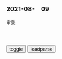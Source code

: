 ### 2021-08-　09

```note
审美
```

<table id="tbc" style="white-space:pre-wrap">
</table>
<button onclick="toggleb()">toggle</button>
<button onclick="loadparse()">loadparse</button>
<br>
<!-- 🌸<br>🍅-　-🍑<hr>🍀 --> <textarea rows="30" cols="100" style="display: none" id="tar">

制服伦敦恐怖分子的，曾是一个极其凶残的恶魔
https://www.sohu.com/a/357619445_162522

盎格鲁撒克逊计划是什么计划，阴谋还是正义
https://baijiahao.baidu.com/s?id=1700553454844661493&wfr=spider&for=pc

盎格鲁撒克逊计划咋回事？共济会背后是美国，德特里克堡疑云重重
https://www.163.com/dy/article/GGQGK3S50552CPHN.html

墙倒众人推，英美陷入四大麻烦，全世界目光期待zg雄起
https://www.163.com/dy/article/G1UICGUO0532M81L.html

日本"兴亚"旗号下的反英美运动(1937-1945)
https://xueshu.baidu.com/usercenter/paper/show?paperid=1dc6fd873586025790ee2f2ff759fd5a

日本发动全面侵j战争的同时,举着"兴亚"的旗号,在日本g内、zg、朝鲜等地相继掀起了数次反英美浪潮。这既是日本贯彻其排挤英美、独霸远东既定g策的重要步骤,又是日本将侵略战争美化为帮助东亚rm摆脱英美殖m桎梏的m族j放运动的重要舆论l工具。反英美运动的不断扩大升级,最终演变为"大东亚战争"(太平洋战争),又在某种意义上对世界反法西斯同盟的形成起到一定的推动作用,加速了日本军国主义的灭亡。

穷人的原子弹，令人防不胜防的生物武器究竟有多可怕
http://k.sina.com.cn/article_7247106249_1aff610c900100osau.html

张宏l：那些五毛化z派的危害已甚于h奸
http://www.mzfxw.com/m/show.php?classid=12&id=128461&style=0&cpage=1&cid=12&bclassid=4

张宏l：对gj和gm的无耻欺骗，可以说是比h奸危害更大
http://www.mzfxw.com/e/action/ShowInfo.php?classid=12&id=94324

张宏l：种族主义对zhm族的危害更大于h奸
https://zhuanlan.zhihu.com/p/382244956

张宏l：g必自毁而后人毁之
http://www.cncul.org/guoxue/guoxuezixun/guoxueguandian/2019-09-19/100155.html

互联网“造神-毁神”运动：h星尔克或被“泛饭圈化”反噬？
https://baijiahao.baidu.com/s?id=1706448109758527122&wfr=spider&for=pc

利用饭圈舆l终究会被反噬，网暴素人的虞书x肖z粉丝就是例子
https://www.163.com/dy/article/G7287DER05178OUC.html

公关反噬阿里
https://www.163.com/dy/article/GGURAMA805118O92.html

https://pics0.baidu.com/feed/2934349b033b5bb5a8b53516d1303b31b400bce0.jpeg?token=0ccd08e55c27e9def559f483343cd721

建议收藏】心理学手撕职场PUA，满满干货！| 大五人格模型vol 01
https://www.bilibili.com/video/BV1wp4y1q7xC

还是这个世界上的sb多`a龖囗囗`

其实副机长提前了十分钟就发现了问题，但是副机长一直没有跟机长说。已经到了宁死（，宁愿全飞机的人一起死），也不跟l导沟通的地步。

在飞机上沟通必须使用英语。

传播学和心理学有相关的研究，人类的语言就是思维的外化。

在自习室上自习的效率就是被在寝室学习高。

在这个组织重有一个崭新的身份，并且是跟这个组织是一体的。
弹幕：在酒厂你就是雪雪莉了(doge)

在腾讯大家会起英文名。在字节跳动是用真名的，但是不允许互相称为这个总那个总，人和人之间都是要直接叫名字。这些都是在组织建设之中，潜移默化的去模糊等级的差异，促进组织的团结，沟通和交流的手段。

大部分的l导，他骂你也好怎么着也好，说到底还是为了解决工作的问题，没有兴趣搞什么当众表演发飙。

弹幕：害 一样米养百样l导 有的l导当众发飙是兴趣
弹幕：emmm林子大了什么领导都有
弹幕：我绝对他有，为了建立权威

单独聊的场合，尽量不要在他的办公室。你想，没有人的一小屋子，你站着他坐着，他骂你不是天时地利人和得心应手吗。

两个人乍样面对面坐着，又是公共场合，他老板也不好意思大声对吧，环境也比较轻松一些。

落笔总是要有一个逻辑的，逻辑一捋，人就容易冷静。也更容易把关注点集中在事情上，而不是宣泄情绪上。

弹幕：有些老板就是随便什么场合都能开骂
弹幕：我拒绝，哈哈哈哈哈哈，和领导多一句话都不想说，浪费时间
弹幕：不可能，骂你张嘴就来
弹幕：我们l导根本不听解释

啥？要找老板单独聊？不可能，不可能，打死也不可能。唉，好吧。

人骂街都是为了宣泄情绪，过嘴瘾最爽。打成字，打着打着就觉得没意思，删了算了。

你可以在他歇斯底里的喘气的间隙，用平静理智的声音接话，让他意识到这是在开会呢。
重点就是一定要把话题亡问题解决方案上去引，去讨论。

其实不仅可以用在跟l导的沟通上，也可以用在跟对象的沟通上。

镜像神经元包我们在大脑里模仿别人的动作，让我们有共情的能力。就好比有些人完全完全见不得想那些手术画面的，不敢看，看着就疼。

弹幕：那不就是我嘛
弹幕：我朋友做了领导之后真的变了很多，不太会共情了

但是如果一个人拥有q力，他的镜像神经元就会被干扰。如果他长期拥有q力，镜像神经元就会造成决定性的损伤。

你的l导说话那么难听，可能他根本就不知道自己说话有多难听。因为他的脑子瓦特了呀。

宜人性差就是说他不会换位思考，不懂得体谅别人。他更关心自己的需要，很少顾及别人的感受。会强烈地表达自己的意见，而不听取别人的意见。优点是他们会直面冲突，绝不道歉。

在微博热搜后，他就在微博上硬刚，直接就回复说：我就是中年职场PUA男，我就是不道歉。

大五人格模型我以后重点讲，因为真的特好用，看人处事都非常有帮助。

我其实很讨厌内幕这种思维习惯，什么事都是肯定有内幕。总这么想就会变成，要么愤世嫉俗，他们都是靠内幕。要么就是怨天尤人，唉为什么没有人潜规则我。

还有一个同样要不得的思维方式就是贴标签。就是遇到事不讨论事，不寻找根本原因解决问题，而是找一个无解的理由。

比如贴一个职场PUA的标签，就可以直接导出老板是人渣。我没有错，就是老板是人渣。这事就没救了，我也没有什么可以改进的空间了。

这一样要么愤世嫉俗，资本家就是坏。要么就是怨天尤人，我这命怎么这么苦，找这么一老板，真不顺。

3000万+票！为什么人人都爱虞书x
https://www.bilibili.com/video/BV1YA411b74e

瞻云云

我在25岁致前跟陌生人说话，是不敢看着对方的眼睛的。

上官喜a展示的是自己凭实力拿到的好成绩，怎么就成乐嚣张呢？

潘妮妮：从福原爱到伊藤，媒体的趣味正在改变日本的乒乓小将
https://www.guancha.cn/PanNiNi/2021_08_10_602321.shtml

你个小垃圾，玩不起，搞偷袭，你没有实力 都给我电起来
https://www.bilibili.com/video/BV15v411E72s/

扶桑读史】加藤弘之：从天赋人权的思想旗手到帝国侵略理论家
https://www.jiemian.com/article/1169097.html

z念之林
　来人啊，这里有个反贼，竟然以史讽今，而且还是以日史，h奸。

僕は夢と共に
　说出这话，说明你也是明白人

　T410
zg又被黑了

j得看见
　殷鉴不远，能不慎乎？

冷知识！东京奥运闭幕式献唱的女高音冈本知高，是一位男性
https://wenhui.whb.cn/third/baidu/202108/08/418709.html

https://www.whb.cn/u/cms/www/202108/082239545cvr.jpg

虽然是冠军，可惜了她不好找男朋友……”白瘦幼审美滚出奥运会好吗
https://baijiahao.baidu.com/s?id=1707004439642531997&wfr=spider&for=pc

被奥运修正审美！告别“白瘦幼”，运动员告诉你高级别的美
https://baijiahao.baidu.com/s?id=1707148577621997713&wfr=spider&for=pc

掀翻白瘦幼审美的重量级甜妹，谁会不对她心动？
https://www.163.com/dy/article/GGST7J8S0537O8TJ.html

https://nimg.ws.126.net/?url=http%3A%2F%2Fdingyue.ws.126.net%2F2021%2F0808%2Fecd2df82p00qxidfx0083d200u000leg00u000le.png&thumbnail=650x2147483647&quality=80&type=jpg

看了奥运冠军就知道，千人一面的白瘦幼审美早该被破了
https://baijiahao.baidu.com/s?id=1707055577941237487&wfr=spider&for=pc

审美的偏狭，是一种致命的缺陷
https://new.qq.com/omn/20210223/20210223A00V0500.html

审美的偏狭是一种智力缺陷

许知远曾在《十三邀》的同名书中自序：“我多少期待借助这种（娱乐界）的影响力，对知识分子日渐边缘的趋势作出某种报复。

76岁老人散步时被两只大白鹅攻击致残，法院：酒店赔59万元
https://baijiahao.baidu.com/s?id=1707577302854871506&wfr=spider&for=pc

入住当日，施某等人在酒店旁靠近池塘的林间小路散步，突然2只大白鹅展开双翅凶猛地朝施某冲了过来，发起攻击。其中一只大白鹅撕咬住施某的裤子不放，施某当场摔倒，导致骨折，且身上多处被大鹅啄咬。

英g“英雄女警”被调查
https://baijiahao.baidu.com/s?id=1707570066811602220&wfr=spider&for=pc

据报道，贝古姆经常使用侮辱性词语形容无神论者，她甚至将b基斯坦人称为“混蛋”。

其中，大部分反犹言论是从2014年y色列对加沙地带哈马斯武装军事基地发起猛烈攻击时发表的。随着巴以冲突加剧，贝古姆发布推文称，“肮脏的犹太复g主义者，地狱在等着你”。她还将巴以冲突比作“种族大屠杀”。

冲浪区丨“人类高质量男性”人设翻车 但网友被他的礼貌圈粉
https://baijiahao.baidu.com/s?id=1707489936183080959&wfr=spider&for=pc

网友：我干入殓师也有二十多年了，但画的这么好的还
是第一次见

网友：看得出来他对这副身体还不是很适应

网友：本来想黑你的你这么有礼貌会让我对你有
好感的@粉你了

</textarea> <!-- 🍀<br>🍑-　-🍅<hr>🌸 -->

```tip
```

<script src="https://cdn.jsdelivr.net/npm/jquery@3.5.1/dist/jquery.min.js"></script>

<link rel="stylesheet" href="https://cdn.jsdelivr.net/gh/fancyapps/fancybox@3.5.7/dist/jquery.fancybox.min.css" />
<script src="https://cdn.jsdelivr.net/gh/fancyapps/fancybox@3.5.7/dist/jquery.fancybox.min.js"></script>

<script type="text/javascript">

var __urlRegex = /(\b(https?|ftp|file):\/\/[-A-Z0-9+&@#\/%?=~_|!:,.;]*[-A-Z0-9+&@#\/%=~_|])/ig;
var __imgRegex = /\.(?:jpe?g|gif|png)$/i;

loadparse();

function parseURL($string){

    var exp = __urlRegex;
    return $string.replace(exp,function(match){
            __imgRegex.lastIndex=0;
            if(__imgRegex.test(match)){
                return '<a data-fancybox="gallery" href="' + match.replace("/p=700", "")
                 + '"><img src="' + match.replace("/p=700", "/p=160x200")+'" width="64"></a>';
            }
            else{
                return '<a href="' + match + '" target="_blank">' + match + '</a>';
            }
        }
    );
}

function loadparse() {
  tbc.innerHTML = parseURL(tar.value);
}

function toggleb() {
  var x = document.getElementById("tar");
  if (x.style.display === "none") {
    x.style.display = "";
  } else {
    x.style.display = "none";
  }
}

</script>
